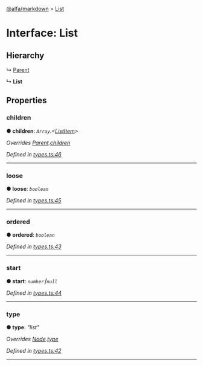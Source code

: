 [@alfa/markdown](../README.md) > [List](../interfaces/list.md)

# Interface: List

## Hierarchy

↳ [Parent](parent.md)

**↳ List**

## Properties

<a id="children"></a>

### children

**● children**: _`Array`.<[ListItem](listitem.md)>_

_Overrides [Parent](parent.md).[children](parent.md#children)_

_Defined in [types.ts:46](https://github.com/Siteimprove/alfa/blob/master/packages/markdown/src/types.ts#L46)_

---

<a id="loose"></a>

### loose

**● loose**: _`boolean`_

_Defined in [types.ts:45](https://github.com/Siteimprove/alfa/blob/master/packages/markdown/src/types.ts#L45)_

---

<a id="ordered"></a>

### ordered

**● ordered**: _`boolean`_

_Defined in [types.ts:43](https://github.com/Siteimprove/alfa/blob/master/packages/markdown/src/types.ts#L43)_

---

<a id="start"></a>

### start

**● start**: _`number`⎮`null`_

_Defined in [types.ts:44](https://github.com/Siteimprove/alfa/blob/master/packages/markdown/src/types.ts#L44)_

---

<a id="type"></a>

### type

**● type**: _"list"_

_Overrides [Node](node.md).[type](node.md#type)_

_Defined in [types.ts:42](https://github.com/Siteimprove/alfa/blob/master/packages/markdown/src/types.ts#L42)_

---
